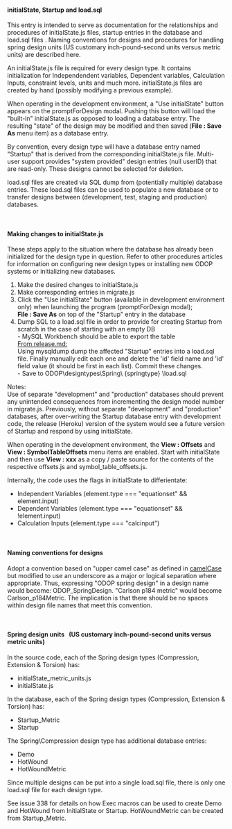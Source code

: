 #### initialState, Startup and load.sql

This entry is intended to serve as documentation for the relationships and procedures of initialState.js files, 
startup entries in the database and load.sql files . 
Naming conventions for designs and 
procedures for handling spring design units (US customary inch-pound-second units versus metric units) are described here.

An initialState.js file is required for every design type. 
It contains initialization for Independendent variables, Dependent variables, Calculation Inputs, constraint levels, units and much more.
initialState.js files are created by hand (possibly modifying a previous example).

When operating in the development environment, a "Use initialState" button appears on the promptForDesign modal.
Pushing this button will load the "built-in" initialState.js as opposed to loading a database entry.
The resulting "state" of the design may be modified and then saved (**File : Save As** menu item) as a database entry.   

By convention, every design type will have a database entry named "Startup" that is derived from the corresponding initialState.js file. 
Multi-user support provides "system provided" design entries (null userID) that are read-only. 
These designs cannot be selected for deletion. 

load.sql files are created via SQL dump from (potentially multiple) database entries.
These load.sql files can be used to populate a new database or to transfer designs between (development, test, staging and production) databases.

&nbsp;

#### Making changes to initialState.js

These steps apply to the situation where the database has already been initialized
for the design type in question.
Refer to other procedures articles for information on configuring new design types
or installing new ODOP systems or initializing new databases.

1. Make the desired changes to initialState.js
2. Make corresponding entries in migrate.js
3. Click the "Use initialState" button (available in development environment only) when launching the program (promptForDesign modal);   
**File : Save As** on top of the "Startup" entry in the database
4. Dump SQL to a load.sql file in order to provide for creating Startup from scratch in the case of starting with an empty DB   
 \- MySQL Workbench should be able to export the table   
 [From release.md:](release.html)   
 Using mysqldump dump the affected "Startup" entries into a load.sql file. Finally manually edit each one and delete the 'id' field name and 'id' field value (it should be first in each list). Commit these changes.   
 \- Save to ODOP\designtypes\Spring\ {springtype} \load.sql   
 
Notes:   
Use of separate "development" and "production" databases should
prevent any unintended consequences from incrementing the design model
number in migrate.js. 
Previously, without separate "development" and "production" databases,
after over-writing the Startup database entry with development code, 
the release (Heroku) version of the system would see a future version 
of Startup and respond by using initialState.   

When operating in the development environment,
the **View : Offsets** and **View : SymbolTableOffsets** menu items are enabled.
Start with initialState and then use **View : xxx** as a copy / paste source for the contents of the respective offsets.js and symbol\_table_offsets.js.   

Internally, the code uses the flags in initialState to differientate:
+ Independent Variables (element.type === "equationset" && element.input)   
+ Dependent Variables (element.type === "equationset" && !element.input)   
+ Calculation Inputs (element.type === "calcinput")   
  
&nbsp;

#### Naming conventions for designs

Adopt a convention based on "upper camel case" as defined in [camelCase](https://en.wikipedia.org/wiki/Camel_case) but modified to use an underscore as a major or logical separation where appropriate. 
Thus, expressing "ODOP spring design" in a design name would become: ODOP\_SpringDesign. 
"Carlson p184 metric" would become Carlson_p184Metric. 
The implication is that there should be no spaces within design file names that meet this convention.

&nbsp;

#### Spring design units &nbsp; (US customary inch-pound-second units versus metric units)

In the source code, each of the Spring design types (Compression, Extension & Torsion) has:
 - initialState\_metric_units.js
 - initialState.js
  
 In the database, each of the Spring design types (Compression, Extension & Torsion) has:
 - Startup_Metric
 - Startup
 
 The Spring\Compression design type has additional database entries:
 - Demo
 - HotWound
 - HotWoundMetric
  
 Since multiple designs can be put into a single load.sql file, there is only one load.sql file for each design type.
 
 See issue 338 for details on how Exec macros can be used to create Demo and HotWound from InitialState or Startup.
 HotWoundMetric can be created from Startup_Metric.
  
 